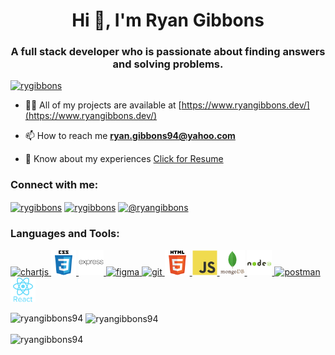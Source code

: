 <h1 align="center">Hi 👋, I'm Ryan Gibbons</h1>
<h3 align="center">A full stack developer who is passionate about finding answers and solving problems.</h3>

<p align="left"> <a href="https://twitter.com/rygibbons" target="blank"><img src="https://img.shields.io/twitter/follow/rygibbons?logo=twitter&style=for-the-badge" alt="rygibbons" /></a> </p>

- 👨‍💻 All of my projects are available at [https://www.ryangibbons.dev/](https://www.ryangibbons.dev/)

- 📫 How to reach me **ryan.gibbons94@yahoo.com**

- 📄 Know about my experiences [Click for Resume](https://www.ryangibbons.dev/Ryan%20Gibbons%20Software%20Engineer%20Resume.docx.pdf)

<h3 align="left">Connect with me:</h3>
<p align="left">
<a href="https://twitter.com/rygibbons" target="blank"><img align="center" src="https://raw.githubusercontent.com/rahuldkjain/github-profile-readme-generator/master/src/images/icons/Social/twitter.svg" alt="rygibbons" height="30" width="40" /></a>
<a href="https://linkedin.com/in/rygibbons" target="blank"><img align="center" src="https://raw.githubusercontent.com/rahuldkjain/github-profile-readme-generator/master/src/images/icons/Social/linked-in-alt.svg" alt="rygibbons" height="30" width="40" /></a>
<a href="https://hashnode.com/@ryangibbons" target="blank"><img align="center" src="https://raw.githubusercontent.com/rahuldkjain/github-profile-readme-generator/master/src/images/icons/Social/hashnode.svg" alt="@ryangibbons" height="30" width="40" /></a>
</p>

<h3 align="left">Languages and Tools:</h3>
<p align="left"> <a href="https://www.chartjs.org" target="_blank" rel="noreferrer"> <img src="https://www.chartjs.org/media/logo-title.svg" alt="chartjs" width="40" height="40"/> </a> <a href="https://www.w3schools.com/css/" target="_blank" rel="noreferrer"> <img src="https://raw.githubusercontent.com/devicons/devicon/master/icons/css3/css3-original-wordmark.svg" alt="css3" width="40" height="40"/> </a> <a href="https://expressjs.com" target="_blank" rel="noreferrer"> <img src="https://raw.githubusercontent.com/devicons/devicon/master/icons/express/express-original-wordmark.svg" alt="express" width="40" height="40"/> </a> <a href="https://www.figma.com/" target="_blank" rel="noreferrer"> <img src="https://www.vectorlogo.zone/logos/figma/figma-icon.svg" alt="figma" width="40" height="40"/> </a> <a href="https://git-scm.com/" target="_blank" rel="noreferrer"> <img src="https://www.vectorlogo.zone/logos/git-scm/git-scm-icon.svg" alt="git" width="40" height="40"/> </a> <a href="https://www.w3.org/html/" target="_blank" rel="noreferrer"> <img src="https://raw.githubusercontent.com/devicons/devicon/master/icons/html5/html5-original-wordmark.svg" alt="html5" width="40" height="40"/> </a> <a href="https://developer.mozilla.org/en-US/docs/Web/JavaScript" target="_blank" rel="noreferrer"> <img src="https://raw.githubusercontent.com/devicons/devicon/master/icons/javascript/javascript-original.svg" alt="javascript" width="40" height="40"/> </a> <a href="https://www.mongodb.com/" target="_blank" rel="noreferrer"> <img src="https://raw.githubusercontent.com/devicons/devicon/master/icons/mongodb/mongodb-original-wordmark.svg" alt="mongodb" width="40" height="40"/> </a> <a href="https://nodejs.org" target="_blank" rel="noreferrer"> <img src="https://raw.githubusercontent.com/devicons/devicon/master/icons/nodejs/nodejs-original-wordmark.svg" alt="nodejs" width="40" height="40"/> </a> <a href="https://postman.com" target="_blank" rel="noreferrer"> <img src="https://www.vectorlogo.zone/logos/getpostman/getpostman-icon.svg" alt="postman" width="40" height="40"/> </a> <a href="https://reactjs.org/" target="_blank" rel="noreferrer"> <img src="https://raw.githubusercontent.com/devicons/devicon/master/icons/react/react-original-wordmark.svg" alt="react" width="40" height="40"/> </a> </p>

<p><img align="left" src="https://github-readme-stats.vercel.app/api/top-langs?username=ryangibbons94&show_icons=true&theme=dark&locale=en&layout=compact" alt="ryangibbons94" /></p>

<p>&nbsp;<img align="center" src="https://github-readme-stats.vercel.app/api?username=ryangibbons94&show_icons=true&theme=dark&title_color=000000&locale=en" alt="ryangibbons94" /></p>

<p><img align="center" src="https://github-readme-streak-stats.herokuapp.com/?user=ryangibbons94&theme=dark" alt="ryangibbons94" /></p>
